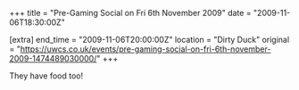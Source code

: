 +++
title = "Pre-Gaming Social on Fri 6th November 2009"
date = "2009-11-06T18:30:00Z"

[extra]
end_time = "2009-11-06T20:00:00Z"
location = "Dirty Duck"
original = "https://uwcs.co.uk/events/pre-gaming-social-on-fri-6th-november-2009-1474489030000/"
+++

They have food too\!

